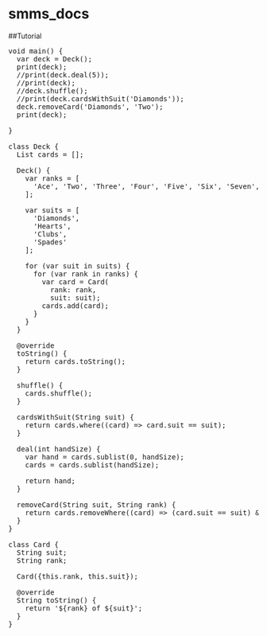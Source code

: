# smms_docs
  
##Tutorial

<pre>void main() {
  var deck = Deck();
  print(deck);
  //print(deck.deal(5));
  //print(deck);
  //deck.shuffle();
  //print(deck.cardsWithSuit('Diamonds'));
  deck.removeCard('Diamonds', 'Two');
  print(deck);
  
}

class Deck {
  List<Card> cards = [];
  
  Deck() {
    var ranks = [
      'Ace', 'Two', 'Three', 'Four', 'Five', 'Six', 'Seven', 'Eight', 'Nine', 'Ten', 'Jack', 'Queen', 'King'
    ];
    
    var suits = [
      'Diamonds',
      'Hearts',
      'Clubs',
      'Spades'
    ];
    
    for (var suit in suits) {
      for (var rank in ranks) {
        var card = Card(
          rank: rank, 
          suit: suit);
        cards.add(card);
      }
    }
  }
  
  @override
  toString() {
    return cards.toString();
  }
  
  shuffle() {
    cards.shuffle();
  }
  
  cardsWithSuit(String suit) {
    return cards.where((card) => card.suit == suit);
  }
  
  deal(int handSize) {
    var hand = cards.sublist(0, handSize);
    cards = cards.sublist(handSize);
    
    return hand;
  }
  
  removeCard(String suit, String rank) {
    return cards.removeWhere((card) => (card.suit == suit) && (card.rank == rank));
  }
}

class Card {
  String suit;
  String rank;
  
  Card({this.rank, this.suit});
  
  @override
  String toString() {
    return '${rank} of ${suit}';
  }
}</pre>
